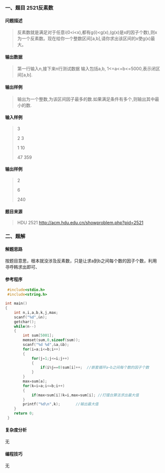### 一、题目 2521反素数

#### 问题描述

> 反素数就是满足对于任意i(0<i<x),都有g(i)<g(x),(g(x)是x的因子个数),则x为一个反素数。现在给你一个整数区间[a,b],请你求出该区间的x使g(x)最大。

#### 输出数据

> 第一行输入n,接下来n行测试数据
> 输入包括a,b, 1<=a<=b<=5000,表示闭区间[a,b].

####  输出样例

> 输出为一个整数,为该区间因子最多的数.如果满足条件有多个,则输出其中最小的数.

####  输入样例

> 3
>
> 2   3  
>
> 1   10
>
> 47     359

####  输出样例

> 2
>
> 6
>
> 240

#### 题目来源

> HDU 2521 http://acm.hdu.edu.cn/showproblem.php?pid=2521

### 二、题解

#### 解题思路

按题目意思，根本就没涉及反素数，只是让求a到b之间每个数的因子个数，利用寻呼韩求出即可、

#### 参考程序

```c++
 #include<stdio.h>
 #include<string.h>

int main()
{
	int n,i,a,b,k,j,max;
	scanf("%d",&n);
	getchar();
	while(n--)
	{
		int sum[5001];
		memset(sum,0,sizeof(sum));     
		scanf("%d %d",&a,&b);
		for(i=a;i<=b;i++)
		{
			for(j=1;j<=i;j++)
			{
				if(i%j==0)sum[i]++;  //嵌套循环a~b之间每个数的因子个数
			}
		}
		max=sum[a];
		for(k=i=a;i<=b;i++)
		{
			if(max<sum[i])k=i,max=sum[i]; //打擂台算法求出最大值
		}
		printf("%d\n",k);       //输出最大值
	}
	return 0;
 } 
```

#### 复杂度分析

无

#### 编程技巧

无